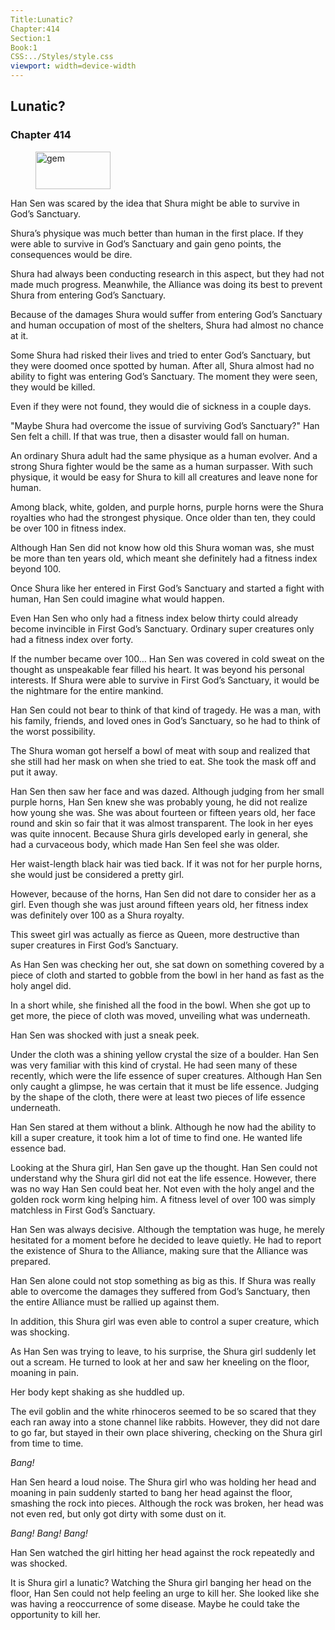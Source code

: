 ```yaml
---
Title:Lunatic? 
Chapter:414 
Section:1 
Book:1 
CSS:../Styles/style.css 
viewport: width=device-width
---
```

  
## Lunatic?
### Chapter 414
  
<figure>
	<img src="../Images/gem.gif" alt="gem" id="gem" width="120" height="60" />
</figure>
  

  
Han Sen was scared by the idea that Shura might be able to survive in God’s Sanctuary.

Shura’s physique was much better than human in the first place. If they were able to survive in God’s Sanctuary and gain geno points, the consequences would be dire.

Shura had always been conducting research in this aspect, but they had not made much progress. Meanwhile, the Alliance was doing its best to prevent Shura from entering God’s Sanctuary.

Because of the damages Shura would suffer from entering God’s Sanctuary and human occupation of most of the shelters, Shura had almost no chance at it.

Some Shura had risked their lives and tried to enter God’s Sanctuary, but they were doomed once spotted by human. After all, Shura almost had no ability to fight was entering God’s Sanctuary. The moment they were seen, they would be killed.

Even if they were not found, they would die of sickness in a couple days.

"Maybe Shura had overcome the issue of surviving God’s Sanctuary?" Han Sen felt a chill. If that was true, then a disaster would fall on human.

An ordinary Shura adult had the same physique as a human evolver. And a strong Shura fighter would be the same as a human surpasser. With such physique, it would be easy for Shura to kill all creatures and leave none for human.

Among black, white, golden, and purple horns, purple horns were the Shura royalties who had the strongest physique. Once older than ten, they could be over 100 in fitness index.

Although Han Sen did not know how old this Shura woman was, she must be more than ten years old, which meant she definitely had a fitness index beyond 100.

Once Shura like her entered in First God’s Sanctuary and started a fight with human, Han Sen could imagine what would happen.

Even Han Sen who only had a fitness index below thirty could already become invincible in First God’s Sanctuary. Ordinary super creatures only had a fitness index over forty.

If the number became over 100… Han Sen was covered in cold sweat on the thought as unspeakable fear filled his heart. It was beyond his personal interests. If Shura were able to survive in First God’s Sanctuary, it would be the nightmare for the entire mankind.

Han Sen could not bear to think of that kind of tragedy. He was a man, with his family, friends, and loved ones in God’s Sanctuary, so he had to think of the worst possibility.

The Shura woman got herself a bowl of meat with soup and realized that she still had her mask on when she tried to eat. She took the mask off and put it away.

Han Sen then saw her face and was dazed. Although judging from her small purple horns, Han Sen knew she was probably young, he did not realize how young she was. She was about fourteen or fifteen years old, her face round and skin so fair that it was almost transparent. The look in her eyes was quite innocent. Because Shura girls developed early in general, she had a curvaceous body, which made Han Sen feel she was older.

Her waist-length black hair was tied back. If it was not for her purple horns, she would just be considered a pretty girl.

However, because of the horns, Han Sen did not dare to consider her as a girl. Even though she was just around fifteen years old, her fitness index was definitely over 100 as a Shura royalty.

This sweet girl was actually as fierce as Queen, more destructive than super creatures in First God’s Sanctuary.

As Han Sen was checking her out, she sat down on something covered by a piece of cloth and started to gobble from the bowl in her hand as fast as the holy angel did.

In a short while, she finished all the food in the bowl. When she got up to get more, the piece of cloth was moved, unveiling what was underneath.

Han Sen was shocked with just a sneak peek.

Under the cloth was a shining yellow crystal the size of a boulder. Han Sen was very familiar with this kind of crystal. He had seen many of these recently, which were the life essence of super creatures. Although Han Sen only caught a glimpse, he was certain that it must be life essence. Judging by the shape of the cloth, there were at least two pieces of life essence underneath.

Han Sen stared at them without a blink. Although he now had the ability to kill a super creature, it took him a lot of time to find one. He wanted life essence bad.

Looking at the Shura girl, Han Sen gave up the thought. Han Sen could not understand why the Shura girl did not eat the life essence. However, there was no way Han Sen could beat her. Not even with the holy angel and the golden rock worm king helping him. A fitness level of over 100 was simply matchless in First God’s Sanctuary.

Han Sen was always decisive. Although the temptation was huge, he merely hesitated for a moment before he decided to leave quietly. He had to report the existence of Shura to the Alliance, making sure that the Alliance was prepared.

Han Sen alone could not stop something as big as this. If Shura was really able to overcome the damages they suffered from God’s Sanctuary, then the entire Alliance must be rallied up against them.

In addition, this Shura girl was even able to control a super creature, which was shocking.

As Han Sen was trying to leave, to his surprise, the Shura girl suddenly let out a scream. He turned to look at her and saw her kneeling on the floor, moaning in pain.

Her body kept shaking as she huddled up.

The evil goblin and the white rhinoceros seemed to be so scared that they each ran away into a stone channel like rabbits. However, they did not dare to go far, but stayed in their own place shivering, checking on the Shura girl from time to time.

*Bang!*

Han Sen heard a loud noise. The Shura girl who was holding her head and moaning in pain suddenly started to bang her head against the floor, smashing the rock into pieces. Although the rock was broken, her head was not even red, but only got dirty with some dust on it.

*Bang! Bang! Bang!*

Han Sen watched the girl hitting her head against the rock repeatedly and was shocked.

It is Shura girl a lunatic? Watching the Shura girl banging her head on the floor, Han Sen could not help feeling an urge to kill her. She looked like she was having a reoccurrence of some disease. Maybe he could take the opportunity to kill her.